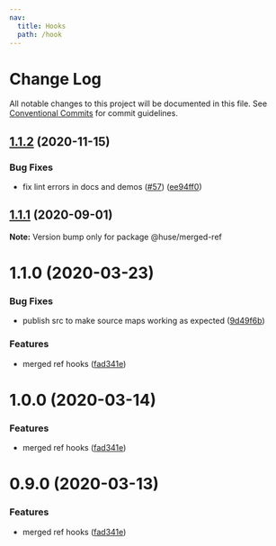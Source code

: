 ```yaml
---
nav:
  title: Hooks
  path: /hook
---
```


# Change Log

All notable changes to this project will be documented in this file.
See [Conventional Commits](https://conventionalcommits.org) for commit guidelines.

## [1.1.2](https://github.com/ecomfe/react-hooks/compare/@huse/merged-ref@1.1.0...@huse/merged-ref@1.1.2) (2020-11-15)


### Bug Fixes

* fix lint errors in docs and demos ([#57](https://github.com/ecomfe/react-hooks/issues/57)) ([ee94ff0](https://github.com/ecomfe/react-hooks/commit/ee94ff02bf09696374ca4250c496a4dec0cbe02a))





## [1.1.1](https://github.com/ecomfe/react-hooks/compare/@huse/merged-ref@1.1.0...@huse/merged-ref@1.1.1) (2020-09-01)

**Note:** Version bump only for package @huse/merged-ref





# 1.1.0 (2020-03-23)


### Bug Fixes

* publish src to make source maps working as expected ([9d49f6b](https://github.com/ecomfe/react-hooks/commit/9d49f6b294a445c302f05da958c6e427e7eae669))


### Features

* merged ref hooks ([fad341e](https://github.com/ecomfe/react-hooks/commit/fad341e6c28220858e6a85bf2e01640696d7723a))





# 1.0.0 (2020-03-14)


### Features

* merged ref hooks ([fad341e](https://github.com/ecomfe/react-hooks/commit/fad341e6c28220858e6a85bf2e01640696d7723a))





# 0.9.0 (2020-03-13)


### Features

* merged ref hooks ([fad341e](https://github.com/ecomfe/react-hooks/commit/fad341e6c28220858e6a85bf2e01640696d7723a))
